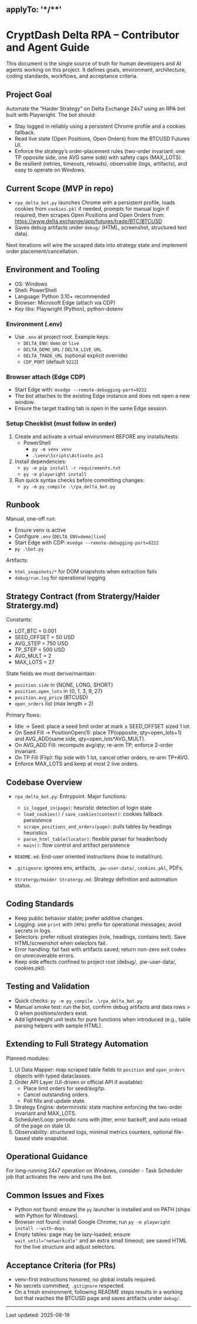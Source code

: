 applyTo: '*/**'
---

# CryptDash Delta RPA – Contributor and Agent Guide

This document is the single source of truth for human developers and AI agents working on this project. It defines goals, environment, architecture, coding standards, workflows, and acceptance criteria.

## Project Goal

Automate the “Haider Strategy” on Delta Exchange 24x7 using an RPA bot built with Playwright. The bot should:
- Stay logged in reliably using a persistent Chrome profile and a cookies fallback.
- Read live state (Open Positions, Open Orders) from the BTCUSD Futures UI.
- Enforce the strategy’s order-placement rules (two-order invariant: one TP opposite side, one AVG same side) with safety caps (MAX_LOTS).
- Be resilient (retries, timeouts, reloads), observable (logs, artifacts), and easy to operate on Windows.

## Current Scope (MVP in repo)

- `rpa_delta_bot.py` launches Chrome with a persistent profile, loads cookies from `cookies.pkl` if needed, prompts for manual login if required, then scrapes Open Positions and Open Orders from:
	https://www.delta.exchange/app/futures/trade/BTC/BTCUSD
- Saves debug artifacts under `debug/` (HTML, screenshot, structured text data).

Next iterations will wire the scraped data into strategy state and implement order placement/cancellation.

## Environment and Tooling

- OS: Windows
- Shell: PowerShell
- Language: Python 3.10+ recommended
- Browser: Microsoft Edge (attach via CDP)
- Key libs: Playwright (Python), python-dotenv

### Environment (.env)
- Use `.env` at project root. Example keys:
	- `DELTA_ENV`: `demo` or `live`
	- `DELTA_DEMO_URL` / `DELTA_LIVE_URL`
	- `DELTA_TRADE_URL` (optional explicit override)
	- `CDP_PORT` (default `9222`)

### Browser attach (Edge CDP)
- Start Edge with: `msedge --remote-debugging-port=9222`
- The bot attaches to the existing Edge instance and does not open a new window.
- Ensure the target trading tab is open in the same Edge session.

### Setup Checklist (must follow in order)

1. Create and activate a virtual environment BEFORE any installs/tests:
	 - PowerShell
		 - `py -m venv venv`
		 - `.\venv\Scripts\Activate.ps1`
2. Install dependencies:
 	 - `py -m pip install -r requirements.txt`
 	 - `py -m playwright install`
3. Run quick syntax checks before committing changes:
	 - `py -m py_compile .\rpa_delta_bot.py`

## Runbook

Manual, one-off run:
- Ensure venv is active
- Configure `.env` (`DELTA_ENV=demo|live`)
- Start Edge with CDP: `msedge --remote-debugging-port=9222`
- `py .\bot.py`

Artifacts:
- `html_snapshots/*` for DOM snapshots when extraction fails
- `debug/run.log` for operational logging

## Strategy Contract (from Stratergy/Haider Stratergy.md)

Constants:
- LOT_BTC = 0.001
- SEED_OFFSET = 50 USD
- AVG_STEP = 750 USD
- TP_STEP = 500 USD
- AVG_MULT = 2
- MAX_LOTS = 27

State fields we must derive/maintain:
- `position.side` in {NONE, LONG, SHORT}
- `position.open_lots` in {0, 1, 3, 9, 27}
- `position.avg_price` (BTCUSD)
- `open_orders` list (max length = 2)

Primary flows:
- Idle → Seed: place a seed limit order at mark ± SEED_OFFSET sized 1 lot.
- On Seed Fill → PositionOpen(1): place TP(opposite, qty=open_lots+1) and AVG_ADD(same side, qty=open_lots*AVG_MULT).
- On AVG_ADD Fill: recompute avg/qty; re-arm TP; enforce 2-order invariant.
- On TP Fill (Flip): flip side with 1 lot, cancel other orders, re-arm TP+AVG.
- Enforce MAX_LOTS and keep at most 2 live orders.

## Codebase Overview

- `rpa_delta_bot.py`: Entrypoint. Major functions:
	- `is_logged_in(page)`: heuristic detection of login state
	- `load_cookies()` / `save_cookies(context)`: cookies fallback persistence
	- `scrape_positions_and_orders(page)`: pulls tables by headings heuristics
	- `parse_html_table(locator)`: flexible parser for header/body
	- `main()`: flow control and artifact persistence

- `README.md`: End-user oriented instructions (how to install/run).
- `.gitignore`: ignores env, artifacts, `.pw-user-data/`, `cookies.pkl`, PDFs.
- `Stratergy/Haider Stratergy.md`: Strategy definition and automation status.

## Coding Standards

- Keep public behavior stable; prefer additive changes.
- Logging: use `print` with `[RPA]` prefix for operational messages; avoid secrets in logs.
- Selectors: prefer robust strategies (role, headings, contains text). Save HTML/screenshot when selectors fail.
- Error handling: fail fast with artifacts saved; return non-zero exit codes on unrecoverable errors.
- Keep side effects confined to project root (debug/, .pw-user-data/, cookies.pkl).

## Testing and Validation

- Quick checks: `py -m py_compile .\rpa_delta_bot.py`
- Manual smoke test: run the bot, confirm debug artifacts and data rows > 0 when positions/orders exist.
- Add lightweight unit tests for pure functions when introduced (e.g., table parsing helpers with sample HTML).

## Extending to Full Strategy Automation

Planned modules:
1. UI Data Mapper: map scraped table fields to `position` and `open_orders` objects with typed dataclasses.
2. Order API Layer (UI-driven or official API if available):
	 - Place limit orders for seed/avg/tp.
	 - Cancel outstanding orders.
	 - Poll fills and update state.
3. Strategy Engine: deterministic state machine enforcing the two-order invariant and MAX_LOTS.
4. Scheduler/Loop: periodic runs with jitter, error backoff, and auto reload of the page on stale UI.
5. Observability: structured logs, minimal metrics counters, optional file-based state snapshot.

## Operational Guidance

For long-running 24x7 operation on Windows, consider
	- Task Scheduler job that activates the venv and runs the bot.

## Common Issues and Fixes

- Python not found: ensure the `py` launcher is installed and on PATH (ships with Python for Windows).
- Browser not found: install Google Chrome; run `py -m playwright install --with-deps`.
- Empty tables: page may be lazy-loaded; ensure `wait_until="networkidle"` and an extra small timeout; see saved HTML for the live structure and adjust selectors.

## Acceptance Criteria (for PRs)

- venv-first instructions honored; no global installs required.
- No secrets committed; `.gitignore` respected.
- On a fresh environment, following README steps results in a working bot that reaches the BTCUSD page and saves artifacts under `debug/`.

---
Last updated: 2025-08-19


